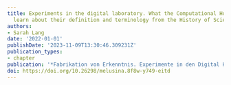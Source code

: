 ```yaml
---
title: Experiments in the digital laboratory. What the Computational Humanities can
  learn about their definition and terminology from the History of Science
authors:
- Sarah Lang
date: '2022-01-01'
publishDate: '2023-11-09T13:30:46.309231Z'
publication_types:
- chapter
publication: '*Fabrikation von Erkenntnis. Experimente in den Digital Humanities*'
doi: https://doi.org/10.26298/melusina.8f8w-y749-eitd
---
```

